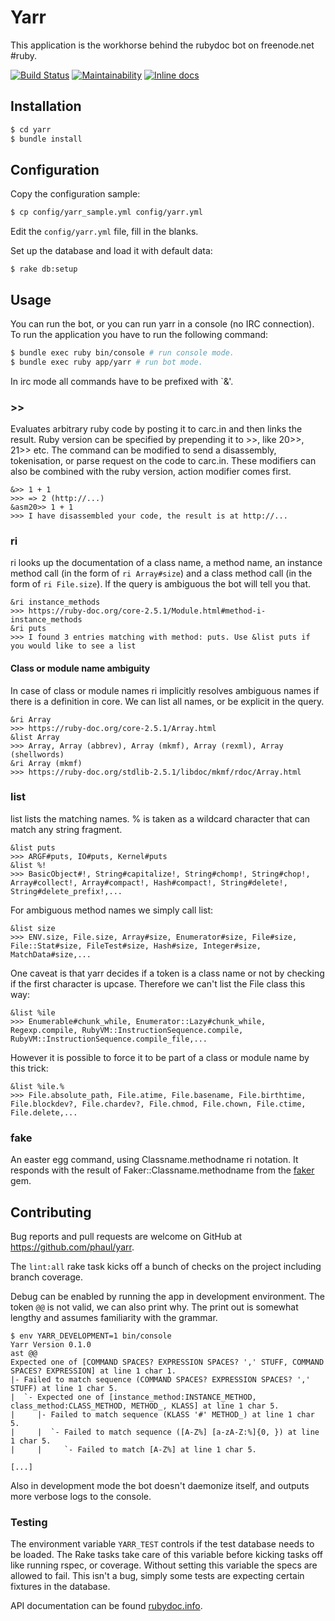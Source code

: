 # Yarr

This application is the workhorse behind the rubydoc bot on freenode.net #ruby.

[![Build Status](https://travis-ci.org/phaul/yarr.svg?branch=master)](https://travis-ci.org/phaul/yarr)
[![Maintainability](https://api.codeclimate.com/v1/badges/4a48c3a34babe2af4e8f/maintainability)](https://codeclimate.com/github/phaul/yarr/maintainability)
[![Inline docs](http://inch-ci.org/github/phaul/yarr.svg?branch=master)](http://inch-ci.org/github/phaul/yarr)

## Installation

```bash
$ cd yarr
$ bundle install
```

## Configuration

Copy the configuration sample:

```bash
$ cp config/yarr_sample.yml config/yarr.yml
```

Edit the `config/yarr.yml` file, fill in the blanks.

Set up the database and load it with default data:

```
$ rake db:setup
```

## Usage

You can run the bot, or you can run yarr in a console (no IRC connection).
To run the application you have to run the following command:

```bash
$ bundle exec ruby bin/console # run console mode.
$ bundle exec ruby app/yarr # run bot mode.
```

In irc mode all commands have to be prefixed with `&'.

### >>

Evaluates arbitrary ruby code by posting it to carc.in and then links the
result. Ruby version can be specified by prepending it to >>, like 20>>, 21>>
etc. The command can be modified to send a disassembly, tokenisation, or parse
request on the code to carc.in. These modifiers can also be combined with the
ruby version, action modifier comes first.

```
&>> 1 + 1
>>> => 2 (http://...)
&asm20>> 1 + 1
>>> I have disassembled your code, the result is at http://...
```

### ri

ri looks up the documentation of a class name, a method name, an instance
method call (in the form of `ri Array#size`) and a class method call (in the
form of `ri File.size`). If the query is ambiguous the bot will tell you that.

```
&ri instance_methods
>>> https://ruby-doc.org/core-2.5.1/Module.html#method-i-instance_methods
&ri puts
>>> I found 3 entries matching with method: puts. Use &list puts if you would like to see a list
```

#### Class or module name ambiguity

In case of class or module names ri implicitly resolves ambiguous names if
there is a definition in core. We can list all names, or be explicit in the
query.

```
&ri Array
>>> https://ruby-doc.org/core-2.5.1/Array.html
&list Array
>>> Array, Array (abbrev), Array (mkmf), Array (rexml), Array (shellwords)
&ri Array (mkmf)
>>> https://ruby-doc.org/stdlib-2.5.1/libdoc/mkmf/rdoc/Array.html
```


### list

list lists the matching names. % is taken as a wildcard character that can
match any string fragment.

```
&list puts
>>> ARGF#puts, IO#puts, Kernel#puts
&list %!
>>> BasicObject#!, String#capitalize!, String#chomp!, String#chop!, Array#collect!, Array#compact!, Hash#compact!, String#delete!, String#delete_prefix!,...
```

For ambiguous method names we simply call list:

```
&list size
>>> ENV.size, File.size, Array#size, Enumerator#size, File#size, File::Stat#size, FileTest#size, Hash#size, Integer#size, MatchData#size,...
```

One caveat is that yarr decides if a token is a class name or not by checking
if the first character is upcase. Therefore we can't list the File class this
way:

```
&list %ile
>>> Enumerable#chunk_while, Enumerator::Lazy#chunk_while, Regexp.compile, RubyVM::InstructionSequence.compile, RubyVM::InstructionSequence.compile_file,...
```

However it is possible to force it to be part of a class or module name by this trick:

```
&list %ile.% 
>>> File.absolute_path, File.atime, File.basename, File.birthtime, File.blockdev?, File.chardev?, File.chmod, File.chown, File.ctime, File.delete,...
```

### fake

An easter egg command, using Classname.methodname ri notation. It responds with
the result of Faker::Classname.methodname from the
[faker](https://github.com/stympy/faker) gem.

## Contributing

Bug reports and pull requests are welcome on GitHub at https://github.com/phaul/yarr.

The `lint:all` rake task kicks off a bunch of checks on the project including
branch coverage.

Debug can be enabled by running the app in development environment. The token
`@@` is not valid, we can also print why. The print out is somewhat lengthy and
assumes familiarity with the grammar.

```
$ env YARR_DEVELOPMENT=1 bin/console
Yarr Version 0.1.0
ast @@
Expected one of [COMMAND SPACES? EXPRESSION SPACES? ',' STUFF, COMMAND SPACES? EXPRESSION] at line 1 char 1.
|- Failed to match sequence (COMMAND SPACES? EXPRESSION SPACES? ',' STUFF) at line 1 char 5.
|  `- Expected one of [instance_method:INSTANCE_METHOD, class_method:CLASS_METHOD, METHOD_, KLASS] at line 1 char 5.
|     |- Failed to match sequence (KLASS '#' METHOD_) at line 1 char 5.
|     |  `- Failed to match sequence ([A-Z%] [a-zA-Z:%]{0, }) at line 1 char 5.
|     |     `- Failed to match [A-Z%] at line 1 char 5.

[...]
```

Also in development mode the bot doesn't daemonize itself, and outputs more
verbose logs to the console.

### Testing

The environment variable `YARR_TEST` controls if the test database needs to be
loaded. The Rake tasks take care of this variable before kicking tasks off like
running rspec, or coverage. Without setting this variable the specs are allowed
to fail. This isn't a bug, simply some tests are expecting certain fixtures in
the database.

API documentation can be found
[rubydoc.info](https://www.rubydoc.info/github/phaul/yarr/master).
